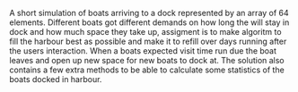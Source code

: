 A short simulation of boats arriving to a dock represented by an array of 64 elements. Different boats got different demands on how long the will stay in dock and how much space they take up, assigment is to make algoritm to fill the harbour best as possible and make it to refill over days running after the users interaction. When a boats expected visit time run due the boat leaves and open up new space for new boats to dock at. 
The solution also contains a few extra methods to be able to calculate some statistics of the boats docked in harbour.
 
